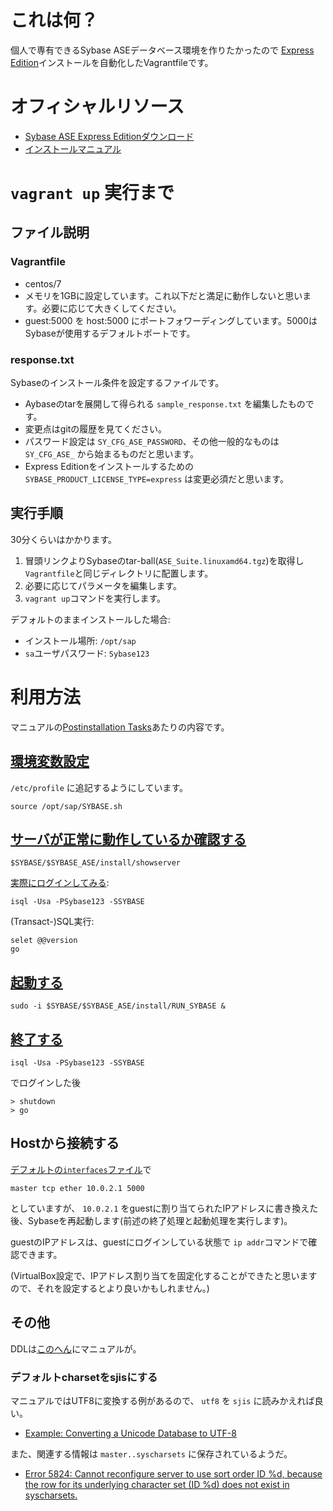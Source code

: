 # これは何？

個人で専有できるSybase ASEデータベース環境を作りたかったので
[Express Edition](http://infocenter.sybase.com/help/index.jsp?topic=/com.sybase.infocenter.dc10083.1540/doc/html/wil1317747719948.html)インストールを自動化したVagrantfileです。

# オフィシャルリソース

* [Sybase ASE Express Editionダウンロード](https://www.sap.com/cmp/syb/crm-xu15-int-asexprdm/index.html)
* [インストールマニュアル](https://help.sap.com/viewer/244b731a316a4de0ad1dd618937b0f8e/16.0.0.0/en-US/a6e667adbc2b101494d092f8b04012ba.html)

# `vagrant up` 実行まで

## ファイル説明

### Vagrantfile

* centos/7
* メモリを1GBに設定しています。これ以下だと満足に動作しないと思います。必要に応じて大きくしてください。
* guest:5000 を host:5000 にポートフォワーディングしています。5000はSybaseが使用するデフォルトポートです。

### response.txt

Sybaseのインストール条件を設定するファイルです。

* Aybaseのtarを展開して得られる `sample_response.txt` を編集したものです。
* 変更点はgitの履歴を見てください。
* パスワード設定は `SY_CFG_ASE_PASSWORD`、その他一般的なものは `SY_CFG_ASE_` から始まるものだと思います。
* Express Editionをインストールするための `SYBASE_PRODUCT_LICENSE_TYPE=express` は変更必須だと思います。

## 実行手順

30分くらいはかかります。

1. 冒頭リンクよりSybaseのtar-ball(`ASE_Suite.linuxamd64.tgz`)を取得し`Vagrantfile`と同じディレクトリに配置します。
1. 必要に応じてパラメータを編集します。
1. `vagrant up`コマンドを実行します。

デフォルトのままインストールした場合:

* インストール場所: `/opt/sap`
* `sa`ユーザパスワード: `Sybase123`

# 利用方法

マニュアルの[Postinstallation Tasks](https://help.sap.com/viewer/244b731a316a4de0ad1dd618937b0f8e/16.0.0.0/en-US/a6e8dcfbbc2b1014a59bceaf9d7f47ce.html)あたりの内容です。

## [環境変数設定](https://help.sap.com/viewer/244b731a316a4de0ad1dd618937b0f8e/16.0.0.0/en-US/a6ebdcc0bc2b1014a0f0fad105f10ae9.html)

`/etc/profile` に追記するようにしています。

    source /opt/sap/SYBASE.sh

## [サーバが正常に動作しているか確認する](https://help.sap.com/viewer/244b731a316a4de0ad1dd618937b0f8e/16.0.0.0/en-US/a6ebdcc0bc2b1014a0f0fad105f10ae9.html)

    $SYBASE/$SYBASE_ASE/install/showserver

[実際にログインしてみる](https://help.sap.com/viewer/244b731a316a4de0ad1dd618937b0f8e/16.0.0.0/en-US/a6ec23cabc2b1014a8f3bd71e198083f.html):

    isql -Usa -PSybase123 -SSYBASE


(Transact-)SQL実行:

    selet @@version
    go

## [起動する](https://help.sap.com/viewer/5343aa754dca495fb95f39ef101d5398/16.0.0.0/en-US/a7015cbcbc2b1014a900d75f844d261e.html)

    sudo -i $SYBASE/$SYBASE_ASE/install/RUN_SYBASE &

## [終了する](https://help.sap.com/viewer/5343aa754dca495fb95f39ef101d5398/16.0.0.0/en-US/a7031e19bc2b10148574acf2e6c010a6.html)

    isql -Usa -PSybase123 -SSYBASE

でログインした後

    > shutdown
    > go

## Hostから接続する

[デフォルトの`interfaces`ファイル](./interfaces)で

    master tcp ether 10.0.2.1 5000

としていますが、 `10.0.2.1` をguestに割り当てられたIPアドレスに書き換えた後、Sybaseを再起動します(前述の終了処理と起動処理を実行します)。

guestのIPアドレスは、guestにログインしている状態で `ip addr`コマンドで確認できます。

(VirtualBox設定で、IPアドレス割り当てを固定化することができたと思いますので、それを設定するとより良いかもしれません。)

## その他

DDLは[このへん](https://help.sap.com/viewer/4c45f8d627434bb19e10dd0abbb757b0/16.0.0.0/en-US/ab04bcd2bc2b101497868a1a54944a99.html)にマニュアルが。

### デフォルトcharsetをsjisにする

マニュアルではUTF8に変換する例があるので、 `utf8` を `sjis` に読みかえれば良い。

* [Example: Converting a Unicode Database to UTF-8](http://infocenter.sybase.com/help/index.jsp?topic=/com.sybase.infocenter.help.ase.16.0.ja/title.htm)

また、関連する情報は `master..syscharsets` に保存されているようだ。

* [Error 5824: Cannot reconfigure server to use sort order ID %d, because the row for its underlying character set (ID %d) does not exist in syscharsets.](http://infocenter.sybase.com/help/index.jsp?topic=/com.sybase.infocenter.dc00729.1500/html/errMessageAdvRes/BGBBDCDB.htm)